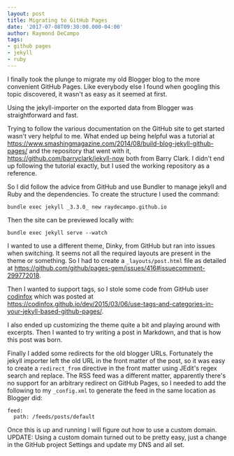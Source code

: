 ```yaml
---
layout: post
title: Migrating to GitHub Pages
date: '2017-07-08T09:30:00.000-04:00'
author: Raymond DeCampo
tags:
- github pages
- jekyll
- ruby
---
```


I finally took the plunge to migrate my old Blogger blog to the more convenient GitHub Pages.  Like everybody else I found when googling this topic discovered, it wasn't as easy as it seemed at first.

Using the jekyll-importer on the exported data from Blogger was straightforward and fast.

Trying to follow the various documentation on the GitHub site to get started wasn't very helpful to me.  What ended up being helpful was a tutorial at <https://www.smashingmagazine.com/2014/08/build-blog-jekyll-github-pages/> and the repository that went with it, <https://github.com/barryclark/jekyll-now> both from Barry Clark.  I didn't end up following the tutorial exactly, but I used the working repository as a reference.

So I did follow the advice from GitHub and use Bundler to manage jekyll and Ruby and the dependencies.  To create the structure I used the command:

```shell
bundle exec jekyll _3.3.0_ new raydecampo.github.io
```

Then the site can be previewed locally with:

```shell
bundle exec jekyll serve --watch
```

I wanted to use a different theme, Dinky, from GitHub but ran into issues when switching.  It seems not all the required layouts are present in the theme or something.  So I had to create a `_layouts/post.html` file as detailed at <https://github.com/github/pages-gem/issues/416#issuecomment-299772018>.

Then I wanted to support tags, so I stole some code from GitHub user [codinfox](https://github.com/codinfox) which was posted at <https://codinfox.github.io/dev/2015/03/06/use-tags-and-categories-in-your-jekyll-based-github-pages/>.

I also ended up customizing the theme quite a bit and playing around with excerpts.  Then I wanted to try writing a post in Markdown, and that is how this post was born.

Finally I added some redirects for the old blogger URLs.  Fortunately the jekyll importer left the old URL in the front matter of the post, so it was easy to create a `redirect_from` directive in the front matter using JEdit's regex search and replace.  The RSS feed was a different matter, apparently there's no support for an arbitrary redirect on GitHub Pages, so I needed to add the following to my `_config.xml` to generate the feed in the same location as Blogger did:

```
feed:
  path: /feeds/posts/default
```

Once this is up and running I will figure out how to use a custom domain.  UPDATE: Using a custom domain turned out to be pretty easy, just a change in the GitHub project Settings and update my DNS and all set.
